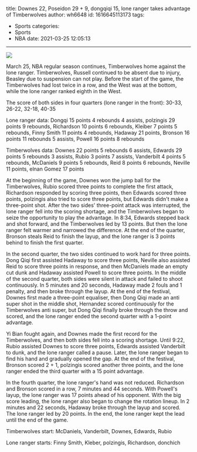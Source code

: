 title: Downes 22, Poseidon 29 + 9, dongqiqi 15, lone ranger takes advantage of Timberwolves
author: wh6648
id: 1616645113173
tags: 
- Sports
categories: 
- Sports
- NBA
date: 2021-03-25 12:05:13
---
![](https://p5.itc.cn/images01/20210325/6b1519c27f97473b8302d09cf4a40ad6.jpeg)


March 25, NBA regular season continues, Timberwolves home against the lone ranger. Timberwolves, Russell continued to be absent due to injury, Beasley due to suspension can not play. Before the start of the game, the Timberwolves had lost twice in a row, and the West was at the bottom, while the lone ranger ranked eighth in the West.

The score of both sides in four quarters (lone ranger in the front): 30-33, 26-22, 32-18, 40-35

Lone ranger data: Dongqi 15 points 4 rebounds 4 assists, polzingis 29 points 9 rebounds, Richardson 10 points 6 rebounds, Kleiber 7 points 5 rebounds, Finny Smith 11 points 4 rebounds, Hadaway 21 points, Bronson 16 points 11 rebounds 5 assists, Powell 16 points 8 rebounds

Timberwolves data: Downes 22 points 5 rebounds 6 assists, Edwards 29 points 5 rebounds 3 assists, Rubio 3 points 7 assists, Vanderbilt 4 points 5 rebounds, McDaniels 9 points 5 rebounds, Reid 8 points 6 rebounds, Neville 11 points, elnan Gomez 17 points

At the beginning of the game, Downes won the jump ball for the Timberwolves, Rubio scored three points to complete the first attack, Richardson responded by scoring three points, then Edwards scored three points, polzingis also tried to score three points, but Edwards didn't make a three-point shot. After the two sides' three-point attack was interrupted, the lone ranger fell into the scoring shortage, and the Timberwolves began to seize the opportunity to play the advantage. In 8:34, Edwards stepped back and shot forward, and the Timberwolves led by 13 points. But then the lone ranger felt warmer and narrowed the difference. At the end of the quarter, Bronson steals Reid to finish the layup, and the lone ranger is 3 points behind to finish the first quarter.

In the second quarter, the two sides continued to work hard for three points. Dong Qiqi first assisted Hadaway to score three points, Neville also assisted Reid to score three points in response, and then McDaniels made an empty cut dunk and Hadaway assisted Powell to score three points. In the middle of the second quarter, both sides were silent in attack and failed to shoot continuously. In 5 minutes and 20 seconds, Hadaway made 2 fouls and 1 penalty, and then broke through the layup. At the end of the festival, Downes first made a three-point equaliser, then Dong Qiqi made an anti super shot in the middle shot, Hernandez scored continuously for the Timberwolves anti super, but Dong Qiqi finally broke through the throw and scored, and the lone ranger ended the second quarter with a 1-point advantage.

Yi Bian fought again, and Downes made the first record for the Timberwolves, and then both sides fell into a scoring shortage. Until 9:22, Rubio assisted Downes to score three points, Edwards assisted Vanderbilt to dunk, and the lone ranger called a pause. Later, the lone ranger began to find his hand and gradually opened the gap. At the end of the festival, Bronson scored 2 + 1, polzingis scored another three points, and the lone ranger ended the third quarter with a 15 point advantage.

In the fourth quarter, the lone ranger's hand was not reduced. Richardson and Bronson scored in a row, 7 minutes and 44 seconds. With Powell's layup, the lone ranger was 17 points ahead of his opponent. With the big score leading, the lone ranger also began to change the rotation lineup. In 2 minutes and 22 seconds, Hadaway broke through the layup and scored. The lone ranger led by 20 points. In the end, the lone ranger kept the lead until the end of the game.

Timberwolves start: McDaniels, Vanderbilt, Downes, Edwards, Rubio

Lone ranger starts: Finny Smith, Kleber, polzingis, Richardson, donchich

